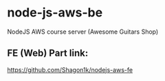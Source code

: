 # node-js-aws-be
NodeJS AWS course server (Awesome Guitars Shop)

## FE (Web) Part link:
https://github.com/Shagon1k/nodejs-aws-fe